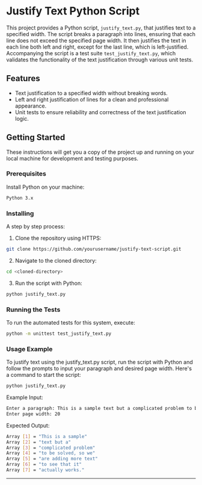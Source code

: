 # Justify Text Python Script

This project provides a Python script, `justify_text.py`, that justifies text to a specified width. The script breaks a paragraph into lines, ensuring that each line does not exceed the specified page width. It then justifies the text in each line both left and right, except for the last line, which is left-justified. Accompanying the script is a test suite `test_justify_text.py`, which validates the functionality of the text justification through various unit tests.

## Features

- Text justification to a specified width without breaking words.
- Left and right justification of lines for a clean and professional appearance.
- Unit tests to ensure reliability and correctness of the text justification logic.

## Getting Started

These instructions will get you a copy of the project up and running on your local machine for development and testing purposes.

### Prerequisites

Install Python on your machine:

```bash
Python 3.x
```

### Installing

A step by step process:

1. Clone the repository using HTTPS:
```bash
git clone https://github.com/yourusername/justify-text-script.git
```

2. Navigate to the cloned directory:
```bash
cd <cloned-directory>
```

3. Run the script with Python:
```bash
python justify_text.py
```

### Running the Tests

To run the automated tests for this system, execute:
```bash
python -m unittest test_justify_text.py
```

### Usage Example

To justify text using the justify_text.py script, run the script with Python and follow the prompts to input your paragraph and desired page width. Here's a command to start the script:

```python
python justify_text.py
```
Example Input:

```bash
Enter a paragraph: This is a sample text but a complicated problem to be solved, so we are adding more text to see that it actually works.
Enter page width: 20
```

Expected Output:

```bash
Array [1] = "This is a sample"
Array [2] = "text but a"
Array [3] = "complicated problem"
Array [4] = "to be solved, so we"
Array [5] = "are adding more text"
Array [6] = "to see that it"
Array [7] = "actually works."
```
---
